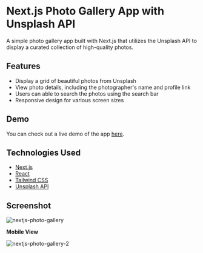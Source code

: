 # Next.js Photo Gallery App with Unsplash API

A simple photo gallery app built with Next.js that utilizes the Unsplash API to display a curated collection of high-quality photos.

## Features

- Display a grid of beautiful photos from Unsplash
- View photo details, including the photographer's name and profile link
- Users can able to search the photos using the search bar
- Responsive design for various screen sizes

## Demo

You can check out a live demo of the app [here](https://nextjs-photo-gallery-delta.vercel.app/).

## Technologies Used

- [Next.js](https://nextjs.org/)
- [React](https://reactjs.org/)
- [Tailwind CSS](https://tailwindcss.com/)
- [Unsplash API](https://unsplash.com/developers)

## Screenshot

![nextjs-photo-gallery](https://github.com/Sathyaraj-dev/nextjs-photo-gallery/assets/57762726/4b47e514-6165-4a68-9eac-44be622696a0)

**Mobile View**

![nextjs-photo-gallery-2](https://github.com/Sathyaraj-dev/nextjs-photo-gallery/assets/57762726/3cf3c94c-3e48-4f6e-aa45-a8eeede9cc86)

